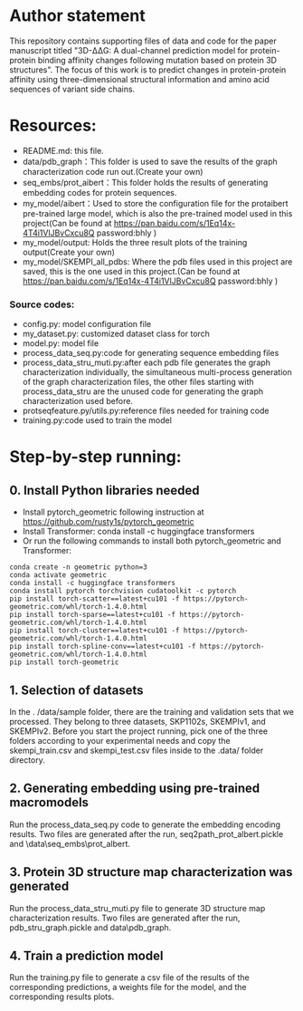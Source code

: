 # Author statement

This repository contains supporting files of data and code for the paper manuscript titled "3D-ΔΔG: A dual-channel prediction model for protein-protein binding affinity changes following mutation based on protein 3D structures". The focus of this work is to predict changes in protein-protein affinity using three-dimensional structural information and amino acid sequences of variant side chains.

# Resources:

+ README.md: this file.
+ data/pdb_graph：This folder is used to save the results of the graph characterization code run out.(Create your own)
+ seq_embs/prot_aibert：This folder holds the results of generating embedding codes for protein sequences.
+ my_model/aibert：Used to store the configuration file for the protaibert pre-trained large model, which is also the pre-trained model used in this project(Can be found at https://pan.baidu.com/s/1Eq14x-4T4i1VlJBvCxcu8Q  password:bhly )
+ my_model/output:  Holds the three result plots of the training output(Create your own)
+  my_model/SKEMPI_all_pdbs: Where the pdb files used in this project are saved, this is the one used in this project.(Can be found at https://pan.baidu.com/s/1Eq14x-4T4i1VlJBvCxcu8Q  password:bhly )

###  Source codes:

+ config.py: model configuration file
+ my_dataset.py: customized dataset class for torch
+ model.py: model file
+  process_data_seq.py:code for generating sequence embedding files
+ process_data_stru_muti.py:after each pdb file generates the graph characterization individually, the simultaneous multi-process generation of the graph characterization files, the other files starting with process_data_stru are the unused code for generating the graph characterization used before.
+ protseqfeature.py/utils.py:reference files needed for training code
+ training.py:code used to train the model

# Step-by-step running:

## 0. Install Python libraries needed

+ Install pytorch_geometric following instruction at https://github.com/rusty1s/pytorch_geometric
+ Install Transformer: conda install -c huggingface transformers
+ Or run the following commands to install both pytorch_geometric and Transformer:

```
conda create -n geometric python=3
conda activate geometric
conda install -c huggingface transformers
conda install pytorch torchvision cudatoolkit -c pytorch
pip install torch-scatter==latest+cu101 -f https://pytorch-geometric.com/whl/torch-1.4.0.html
pip install torch-sparse==latest+cu101 -f https://pytorch-geometric.com/whl/torch-1.4.0.html
pip install torch-cluster==latest+cu101 -f https://pytorch-geometric.com/whl/torch-1.4.0.html
pip install torch-spline-conv==latest+cu101 -f https://pytorch-geometric.com/whl/torch-1.4.0.html
pip install torch-geometric

```

## 1. Selection of datasets

In the . /data/sample folder, there are the training and validation sets that we processed. They belong to three datasets, SKP1102s, SKEMPIv1, and SKEMPIv2. Before you start the project running, pick one of the three folders according to your experimental needs and copy the skempi_train.csv and skempi_test.csv files inside to the .data/ folder directory.

## 2. Generating embedding using pre-trained macromodels

Run the process_data_seq.py code to generate the embedding encoding results. Two files are generated after the run, seq2path_prot_albert.pickle and \data\seq_embs\prot_albert.

## 3. Protein 3D structure map characterization was generated

Run the process_data_stru_muti.py file to generate 3D structure map characterization results. Two files are generated after the run, pdb_stru_graph.pickle and data\pdb_graph.

## 4. Train a prediction model

Run the training.py file to generate a csv file of the results of the corresponding predictions, a weights file for the model, and the corresponding results plots.
